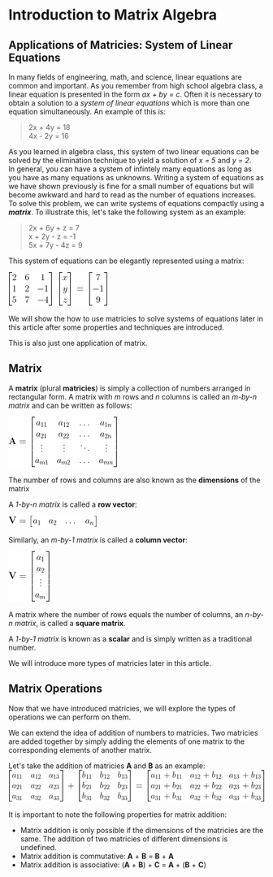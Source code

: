 # **Introduction to Matrix Algebra**


## Applications of Matricies: System of Linear Equations

In many fields of engineering, math, and science, linear equations are common and important. As you remember from high school algebra class, a linear equation is presented in the form *ax + by = c*. Often it is necessary to obtain a solution to a *system of linear equations* which is more than one equation simultaneously. An example of this is:

>2x + 4y = 18  
4x - 2y = 16

As you learned in algebra class, this system of two linear equations can be solved by the elimination technique to yield a solution of *x = 5* and *y = 2*.  
In general, you can have a system of infintely many equations as long as you have as many equations as unknowns. Writing a system of equations as we have shown previously is fine for a small number of equations but will become awkward and hard to read as the number of equations increases. To solve this problem, we can write systems of equations compactly using a ***matrix***. To illustrate this, let's take the following system as an example:

>2x + 6y + z = 7  
x + 2y - z = -1  
5x + 7y - 4z = 9

This system of equations can be elegantly represented using a matrix:

 ![Matrix](Matrix_1.png "matrix")

We will show the how to use matricies to solve systems of equations later in this article after some properties and techniques are introduced.

This is also just one application of matrix.

## Matrix

A **matrix** (plural **matricies**) is simply a collection of numbers arranged in rectangular form. A matrix with *m* rows and *n* columns is called an *m-by-n matrix* and can be written as follows:  

![Matrix](m_by_n_Matrix.png "Matrix")

The number of rows and columns are also known as the **dimensions** of the matrix

A *1-by-n matrix* is called a **row vector**:

![Row Vector](row_vector.png "Row Vector")

Similarly, an *m-by-1 matrix* is called a **column vector**:

![Column Vector](column_vector.png "Column Vector")

A matrix where the number of rows equals the number of columns, an *n-by-n matrix*, is called a **square matrix**.

A *1-by-1 matrix* is known as a **scalar** and is simply written as a traditional number.

We will introduce more types of matricies later in this article.

## Matrix Operations

Now that we have introduced matricies, we will explore the types of operations we can perform on them.

We can extend the idea of addition of numbers to matricies. Two matricies are added together by simply adding the elements of one matrix to the corresponding elements of another matrix.

Let's take the addition of matricies **A** and **B** as an example:
![Matrix Addition](matrix_addition.png "Matrix Addition")  


It is important to note the following properties for matrix addition:

* Matrix addition is only possible if the dimensions of the matricies are the same. The addition of two matricies of different dimensions is undefined.
* Matrix addition is commutative: **A** + **B** = **B** + **A**
* Matrix addition is associative: (**A** + **B**) + **C** = **A** + (**B** + **C**)

















